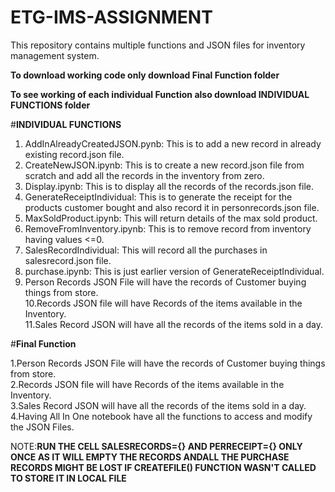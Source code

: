 # ETG-IMS-ASSIGNMENT
This repository contains multiple functions and JSON files for inventory management system.<br/>

**To download working code only download Final Function folder**<br/>

**To see working of each individual Function also download INDIVIDUAL FUNCTIONS folder**<br/>


#**INDIVIDUAL FUNCTIONS**
1. AddInAlreadyCreatedJSON.pynb: This is to add a new record in already existing record.json file.<br/>
2. CreateNewJSON.ipynb: This is to create a new record.json file from scratch and add all the records in the inventory from zero.<br/>
3. Display.ipynb: This is to display all the records of the records.json file.<br/>
4. GenerateReceiptIndividual: This is to generate the receipt for the products customer bought and also record it in personrecords.json file.<br/>
5. MaxSoldProduct.ipynb: This will return details of the max sold product.<br/>
6. RemoveFromInventory.ipynb: This is to remove record from inventory having values <=0.<br/>
7. SalesRecordIndividual: This will record all the purchases in salesrecord.json file.<br/>
8. purchase.ipynb: This is just earlier version of GenerateReceiptIndividual.<br/>
9. Person Records JSON File will have the records of Customer buying things from store.<br/>
10.Records JSON file will have Records of the items available in the Inventory.<br/>
11.Sales Record JSON will have all the records of the items sold in a day.<br/>
 
#**Final Function**

1.Person Records JSON File will have the records of Customer buying things from store.<br/>
2.Records JSON file will have Records of the items available in the Inventory.<br/>
3.Sales Record JSON will have all the records of the items sold in a day.<br/>
4.Having All In One notebook have all the functions to access and modify the JSON Files.<br/>


NOTE:**RUN THE CELL SALESRECORDS={} AND PERRECEIPT={} ONLY ONCE AS IT WILL EMPTY THE RECORDS ANDALL THE PURCHASE RECORDS MIGHT BE LOST IF CREATEFILE() FUNCTION WASN'T CALLED TO STORE IT IN LOCAL FILE**




